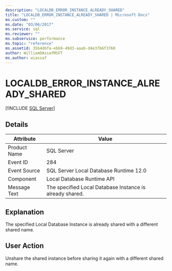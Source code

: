 ```yaml
---
description: "LOCALDB_ERROR_INSTANCE_ALREADY_SHARED"
title: "LOCALDB_ERROR_INSTANCE_ALREADY_SHARED | Microsoft Docs"
ms.custom: ""
ms.date: "03/06/2017"
ms.service: sql
ms.reviewer: ""
ms.subservice: performance
ms.topic: "reference"
ms.assetid: 35b4d6fa-ebb9-49d3-aaab-d4e37b6f3760
author: WilliamDAssafMSFT
ms.author: wiassaf
---
```

# LOCALDB_ERROR_INSTANCE_ALREADY_SHARED
 [!INCLUDE [SQL Server](../../includes/applies-to-version/sqlserver.md)]
    
## Details  
  
| Attribute | Value |
| --------- | ----- |
|Product Name|SQL Server|  
|Event ID|284|  
|Event Source|SQL Server Local Database Runtime 12.0|  
|Component|Local Database Runtime API|  
|Message Text|The specified Local Database Instance is already shared.|  
  
## Explanation  
 The specified Local Database Instance is already shared with a different shared name.  
  
## User Action  
 Unshare the shared instance before sharing it again with a different shared name.  
  
  
